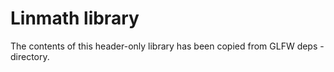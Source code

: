 # Linmath library

The contents of this header-only library has been copied from GLFW deps -directory.
